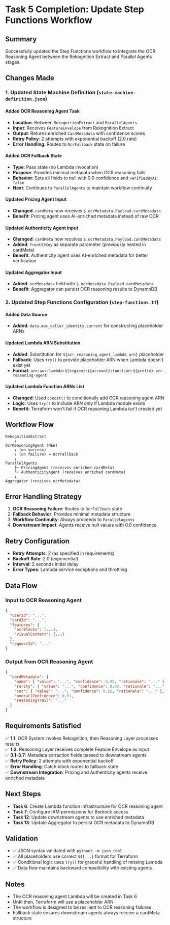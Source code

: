 # Task 5 Completion: Update Step Functions Workflow

## Summary

Successfully updated the Step Functions workflow to integrate the OCR Reasoning Agent between the Rekognition Extract and Parallel Agents stages.

## Changes Made

### 1. Updated State Machine Definition (`state-machine-definition.json`)

#### Added OCR Reasoning Agent Task

- **Location**: Between `RekognitionExtract` and `ParallelAgents`
- **Input**: Receives `FeatureEnvelope` from Rekognition Extract
- **Output**: Returns enriched `CardMetadata` with confidence scores
- **Retry Policy**: 2 attempts with exponential backoff (2.0 rate)
- **Error Handling**: Routes to `OcrFallback` state on failure

#### Added OCR Fallback State

- **Type**: Pass state (no Lambda invocation)
- **Purpose**: Provides minimal metadata when OCR reasoning fails
- **Behavior**: Sets all fields to null with 0.0 confidence and `verifiedByAI: false`
- **Next**: Continues to `ParallelAgents` to maintain workflow continuity

#### Updated Pricing Agent Input

- **Changed**: `cardMeta` now receives `$.ocrMetadata.Payload.cardMetadata`
- **Benefit**: Pricing agent uses AI-enriched metadata instead of raw OCR

#### Updated Authenticity Agent Input

- **Changed**: `cardMeta` now receives `$.ocrMetadata.Payload.cardMetadata`
- **Added**: `frontS3Key` as separate parameter (previously nested in cardMeta)
- **Benefit**: Authenticity agent uses AI-enriched metadata for better verification

#### Updated Aggregator Input

- **Added**: `ocrMetadata` field with `$.ocrMetadata.Payload.cardMetadata`
- **Benefit**: Aggregator can persist OCR reasoning results to DynamoDB

### 2. Updated Step Functions Configuration (`step-functions.tf`)

#### Added Data Source

- **Added**: `data.aws_caller_identity.current` for constructing placeholder ARNs

#### Updated Lambda ARN Substitution

- **Added**: Substitution for `${ocr_reasoning_agent_lambda_arn}` placeholder
- **Fallback**: Uses `try()` to provide placeholder ARN when Lambda doesn't exist yet
- **Format**: `arn:aws:lambda:${region}:${account}:function:${prefix}-ocr-reasoning-agent`

#### Updated Lambda Function ARNs List

- **Changed**: Used `concat()` to conditionally add OCR reasoning agent ARN
- **Logic**: Uses `try()` to include ARN only if Lambda module exists
- **Benefit**: Terraform won't fail if OCR reasoning Lambda isn't created yet

## Workflow Flow

```
RekognitionExtract
    ↓
OcrReasoningAgent (NEW)
    ↓ (on success)
    ↓ (on failure) → OcrFallback
    ↓
ParallelAgents
    ├─ PricingAgent (receives enriched cardMeta)
    └─ AuthenticityAgent (receives enriched cardMeta)
    ↓
Aggregator (receives ocrMetadata)
```

## Error Handling Strategy

1. **OCR Reasoning Failure**: Routes to `OcrFallback` state
2. **Fallback Behavior**: Provides minimal metadata structure
3. **Workflow Continuity**: Always proceeds to `ParallelAgents`
4. **Downstream Impact**: Agents receive null values with 0.0 confidence

## Retry Configuration

- **Retry Attempts**: 2 (as specified in requirements)
- **Backoff Rate**: 2.0 (exponential)
- **Interval**: 2 seconds initial delay
- **Error Types**: Lambda service exceptions and throttling

## Data Flow

### Input to OCR Reasoning Agent

```json
{
  "userId": "...",
  "cardId": "...",
  "features": {
    "ocrBlocks": [...],
    "visualContext": {...}
  },
  "requestId": "..."
}
```

### Output from OCR Reasoning Agent

```json
{
  "cardMetadata": {
    "name": { "value": "...", "confidence": 0.95, "rationale": "..." },
    "rarity": { "value": "...", "confidence": 0.88, "rationale": "..." },
    "set": { "value": "...", "confidence": 0.92, "rationale": "..." },
    "overallConfidence": 0.91,
    "reasoningTrail": "..."
  }
}
```

## Requirements Satisfied

✅ **1.1**: OCR System invokes Rekognition, then Reasoning Layer processes results  
✅ **1.2**: Reasoning Layer receives complete Feature Envelope as input  
✅ **3.1-3.7**: Metadata extraction fields passed to downstream agents  
✅ **Retry Policy**: 2 attempts with exponential backoff  
✅ **Error Handling**: Catch block routes to fallback state  
✅ **Downstream Integration**: Pricing and Authenticity agents receive enriched metadata

## Next Steps

- **Task 6**: Create Lambda function infrastructure for OCR reasoning agent
- **Task 7**: Configure IAM permissions for Bedrock access
- **Task 12**: Update downstream agents to use enriched metadata
- **Task 13**: Update Aggregator to persist OCR metadata to DynamoDB

## Validation

- ✅ JSON syntax validated with `python3 -m json.tool`
- ✅ All placeholders use correct `$${...}` format for Terraform
- ✅ Conditional logic uses `try()` for graceful handling of missing Lambda
- ✅ Data flow maintains backward compatibility with existing agents

## Notes

- The OCR reasoning agent Lambda will be created in Task 6
- Until then, Terraform will use a placeholder ARN
- The workflow is designed to be resilient to OCR reasoning failures
- Fallback state ensures downstream agents always receive a cardMeta structure
